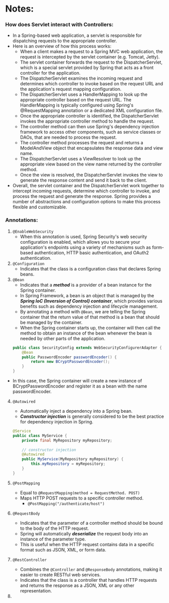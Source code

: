 # Notes:
### How does Servlet interact with Controllers:
- In a Spring-based web application, a servlet is responsible for dispatching requests to the appropriate controller. 
- Here is an overview of how this process works:
  - When a client makes a request to a Spring MVC web application, the request is intercepted by the servlet container (e.g. Tomcat, Jetty).
  - The servlet container forwards the request to the DispatcherServlet, which is a special servlet provided by Spring that acts as a front controller for the application.
  - The DispatcherServlet examines the incoming request and determines which controller to invoke based on the request URL and the application's request mapping configuration.
  - The DispatcherServlet uses a HandlerMapping to look up the appropriate controller based on the request URL. The HandlerMapping is typically configured using Spring's @RequestMapping annotation or a dedicated XML configuration file.
  - Once the appropriate controller is identified, the DispatcherServlet invokes the appropriate controller method to handle the request.
  - The controller method can then use Spring's dependency injection framework to access other components, such as service classes or DAOs, that are needed to process the request.
  - The controller method processes the request and returns a ModelAndView object that encapsulates the response data and view name.
  - The DispatcherServlet uses a ViewResolver to look up the appropriate view based on the view name returned by the controller method.
  - Once the view is resolved, the DispatcherServlet invokes the view to generate the response content and send it back to the client.
- Overall, the servlet container and the DispatcherServlet work together to intercept incoming requests, determine which controller to invoke, and process the request and generate the response. Spring provides a number of abstractions and configuration options to make this process flexible and customizable.

### Annotations:
1. `@EnableWebSecurity`
   - When this annotation is used, Spring Security's web security configuration is enabled, which allows you to secure your application's endpoints using a variety of mechanisms such as form-based authentication, HTTP basic authentication, and OAuth2 authentication.
2. `@Configuration`
   - Indicates that the class is a configuration class that declares Spring beans.
3. `@Bean`
   - Indicates that a ***method*** is a provider of a bean instance for the Spring container. 
   - In Spring Framework, a bean is an object that is managed by the ***Spring IoC (Inversion of Control) container***, which provides various benefits such as dependency injection and lifecycle management.
   - By annotating a method with `@Bean`, we are telling the Spring container that the return value of that method is a bean that should be managed by the container. 
   - When the Spring container starts up, the container will then call the method to obtain an instance of the bean whenever the bean is needed by other parts of the application.
    ```Java
    public class SecurityConfig extends WebSecurityConfigurerAdapter { 
        @Bean
        public PasswordEncoder passwordEncoder() {
            return new BCryptPasswordEncoder();
        }
    }
    ```
  - In this case, the Spring container will create a new instance of BCryptPasswordEncoder and register it as a bean with the name passwordEncoder.
4. `@Autowired`
   - Automatically inject a dependency into a Spring bean.
   - ***Constructor injection*** is generally considered to be the best practice for dependency injection in Spring.
    ```Java
    @Service
    public class MyService {
        private final MyRepository myRepository;
        
        // constructor injection
        @Autowired
        public MyService(MyRepository myRepository) {
            this.myRepository = myRepository;
        }
    }
    ```
     
5. `@PostMapping`
   - Equal to `@RequestMapping(method = RequestMethod. POST)`
   - Maps HTTP POST requests to a specific controller method.
     - `@PostMapping("/authenticate/host")`
6. `@RequestBody`
   - Indicates that the parameter of a controller method should be bound to the body of the HTTP request.
   - Spring will automatically ***deserialize*** the request body into an instance of the parameter type. 
   - This is useful when the HTTP request contains data in a specific format such as JSON, XML, or form data.
7. `@RestController`
   - Combines the `@Controller` and `@ResponseBody` annotations, making it easier to create RESTful web services.
   - Indicates that the class is a controller that handles HTTP requests and returns the response as a JSON, XML or any other representation.
8.  